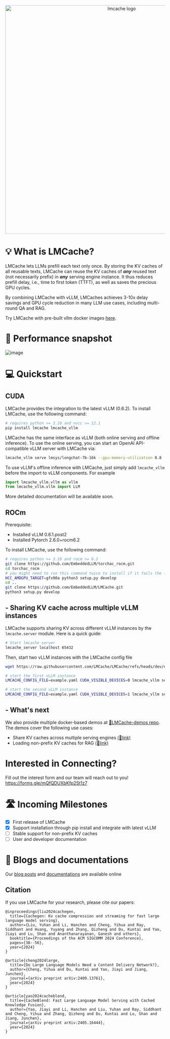 <div align="center">
<img src="https://github.com/user-attachments/assets/a0809748-3cb1-4732-9c5a-acfa90cc72d1" width="720" alt="lmcache logo">
</a>
</div>


# 💡 What is LMCache?
LMCache lets LLMs prefill each text only once. By storing the KV caches of all reusable texts, LMCache can reuse the KV caches of **_any_** reused text (not necessarily prefix) in **_any_** serving engine instance. It thus reduces prefill delay, i.e., time to first token (TTFT), as well as saves the precious GPU cycles. 

By combining LMCache with vLLM, LMCaches achieves 3-10x delay savings and GPU cycle reduction in many LLM use cases, including multi-round QA and RAG.

Try LMCache with pre-built vllm docker images [here](https://github.com/LMCache/demo).

# 🚀 Performance snapshot
![image](https://github.com/user-attachments/assets/7db9510f-0104-4fb3-9976-8ad5d7fafe26)

# 💻 Quickstart

## CUDA
LMCache provides the integration to the latest vLLM (0.6.2). To install LMCache, use the following command:
```bash
# requires python >= 3.10 and nvcc >= 12.1
pip install lmcache lmcache_vllm
```

LMCache has the same interface as vLLM (both online serving and offline inference).
To use the online serving, you can start an OpenAI API-compatible vLLM server with LMCache via:
```bash
lmcache_vllm serve lmsys/longchat-7b-16k --gpu-memory-utilization 0.8
```

To use vLLM's offline inference with LMCache, just simply add `lmcache_vllm` before the import to vLLM components. For example
```python
import lmcache_vllm.vllm as vllm
from lmcache_vllm.vllm import LLM 
```

More detailed documentation will be available soon.

## ROCm

Prerequisite:
- Installed vLLM 0.6.1.post2
- Installed Pytorch 2.6.0+rocm6.2

To install LMCache, use the following command:
```bash
# requires python >= 3.10 and rocm >= 6.2
git clone https://github.com/EmbeddedLLM/torchac_rocm.git
cd torchac_rocm
# you might need to run this command twice to install if it fails the first time
HCC_AMDGPU_TARGET=gfx90a python3 setup.py develop
cd ..
git clone https://github.com/EmbeddedLLM/LMCache.git
python3 setup.py develop
```

## - Sharing KV cache across multiple vLLM instances

LMCache supports sharing KV across different vLLM instances by the `lmcache.server` module. Here is a quick guide:

```bash
# Start lmcache server
lmcache_server localhost 65432
```

Then, start two vLLM instances with the LMCache config file
```bash
wget https://raw.githubusercontent.com/LMCache/LMCache/refs/heads/dev/examples/example.yaml

# start the first vLLM instance
LMCACHE_CONFIG_FILE=example.yaml CUDA_VISIBLE_DEVICES=0 lmcache_vllm serve lmsys/longchat-7b-16k --gpu-memory-utilization 0.8 --port 8000

# start the second vLLM instance
LMCACHE_CONFIG_FILE=example.yaml CUDA_VISIBLE_DEVICES=1 lmcache_vllm serve lmsys/longchat-7b-16k --gpu-memory-utilization 0.8 --port 8001
```


## - What's next
We also provide multiple docker-based demos at [🔗LMCache-demos repo](https://github.com/LMCache/demo). The demos cover the following use cases:
- Share KV caches across multiple serving engines [(🔗link)](https://github.com/LMCache/demo/tree/master/demo2-multi-node-sharing)
- Loading non-prefix KV caches for RAG [(🔗link)](https://github.com/LMCache/demo/tree/master/demo3-KV-blending)

# Interested in Connecting?
Fill out the interest form and our team will reach out to you!
https://forms.gle/mQfQDUXbKfp2St1z7

# 🛣️ Incoming Milestones

- [x] First release of LMCache 
- [x] Support installation through pip install and integrate with latest vLLM
- [ ] Stable support for non-prefix KV caches
- [ ] User and developer documentation

# 📖 Blogs and documentations

Our [blog posts](https://lmcache.github.io) and [documentations](https://docs.lmcache.ai/) are available online

## Citation
If you use LMCache for your research, please cite our papers:

```
@inproceedings{liu2024cachegen,
  title={Cachegen: Kv cache compression and streaming for fast large language model serving},
  author={Liu, Yuhan and Li, Hanchen and Cheng, Yihua and Ray, Siddhant and Huang, Yuyang and Zhang, Qizheng and Du, Kuntai and Yao, Jiayi and Lu, Shan and Ananthanarayanan, Ganesh and others},
  booktitle={Proceedings of the ACM SIGCOMM 2024 Conference},
  pages={38--56},
  year={2024}
}

@article{cheng2024large,
  title={Do Large Language Models Need a Content Delivery Network?},
  author={Cheng, Yihua and Du, Kuntai and Yao, Jiayi and Jiang, Junchen},
  journal={arXiv preprint arXiv:2409.13761},
  year={2024}
}

@article{yao2024cacheblend,
  title={CacheBlend: Fast Large Language Model Serving with Cached Knowledge Fusion},
  author={Yao, Jiayi and Li, Hanchen and Liu, Yuhan and Ray, Siddhant and Cheng, Yihua and Zhang, Qizheng and Du, Kuntai and Lu, Shan and Jiang, Junchen},
  journal={arXiv preprint arXiv:2405.16444},
  year={2024}
}
```

